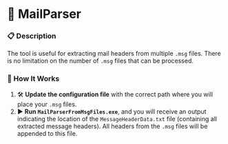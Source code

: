 # 📧 MailParser

### 📋 Description

The tool is useful for extracting mail headers from multiple `.msg` files. There is no limitation on the number of `.msg` files that can be processed.

### 🚀 How It Works

1. 🛠️ **Update the configuration file** with the correct path where you will place your `.msg` files.
2. ▶️ **Run `MailParserFromMsgFiles.exe`**, and you will receive an output indicating the location of the `MessageHeaderData.txt` file (containing all extracted message headers). All headers from the `.msg` files will be appended to this file.
